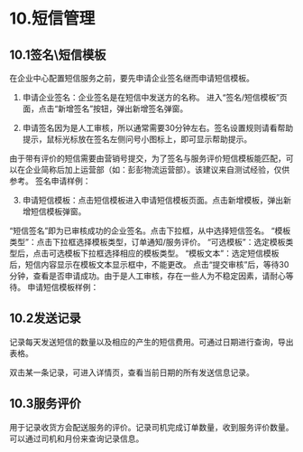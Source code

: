 # 10.短信管理

## 10.1签名\短信模板
在企业中心配置短信服务之前，要先申请企业签名继而申请短信模板。
1. 申请企业签名：企业签名是在短信中发送方的名称。
进入“签名/短信模板”页面，点击“新增签名”按钮，弹出新增签名弹窗。

2. 申请签名因为是人工审核，所以通常需要30分钟左右。签名设置规则请看帮助提示，鼠标光标放在签名左侧问号小图标上，即可显示帮助提示。

由于带有评价的短信需要由营销号提交，为了签名与服务评价短信模板能匹配，可以在企业简称后加上运营部（如：彭彭物流运营部）。该建议来自测试经验，仅供参考。
签名申请样例：

3. 申请短信模板：点击短信模板进入申请短信模板页面。点击新增模板，弹出新增短信模板弹窗。

“短信签名”即为已审核成功的企业签名。点击下拉框，从中选择短信签名。
“模板类型”：点击下拉框选择模板类型，订单通知/服务评价。
“可选模板”：选定模板类型后，点击可选模板下拉框选择相应的模板类型。
“模板文本”：选定短信模板后，短信内容显示在模板文本显示框中，不能更改。
点击“提交审核”后，等待30分钟，查看是否申请成功。由于是人工审核，存在一些人为不稳定因素，请耐心等待。
申请短信模板样例：

## 10.2发送记录
记录每天发送短信的数量以及相应的产生的短信费用。可通过日期进行查询，导出表格。

双击某一条记录，可进入详情页，查看当前日期的所有发送信息记录。

## 10.3服务评价
用于记录收货方会配送服务的评价。记录司机完成订单数量，收到服务评价数量。可以通过司机和月份来查询记录信息。
